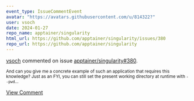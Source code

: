 ```yaml
---
event_type: IssueCommentEvent
avatar: "https://avatars.githubusercontent.com/u/814322?"
user: vsoch
date: 2024-01-27
repo_name: apptainer/singularity
html_url: https://github.com/apptainer/singularity/issues/380
repo_url: https://github.com/apptainer/singularity
---
```


<a href='https://github.com/vsoch' target='_blank'>vsoch</a> commented on issue <a href='https://github.com/apptainer/singularity/issues/380' target='_blank'>apptainer/singularity#380</a>.

<small>And can you give me a concrete example of such an application that requires this knowledge? Just as an FYI, you can still set the present working directory at runtime with `--pwd`...</small>

<a href='https://github.com/apptainer/singularity/issues/380' target='_blank'>View Comment</a>